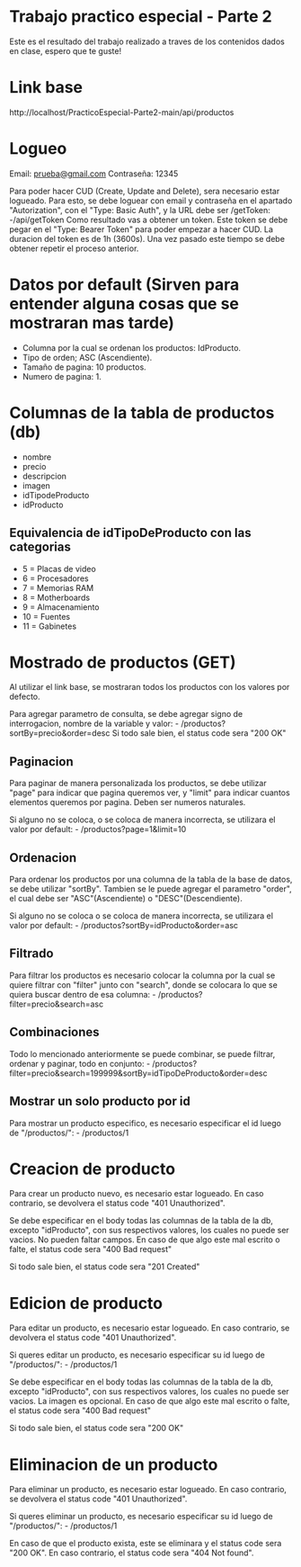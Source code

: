 # Trabajo practico especial - Parte 2
Este es el resultado del trabajo realizado a traves de los contenidos dados en clase, espero que te guste!

# Link base
http://localhost/PracticoEspecial-Parte2-main/api/productos

# Logueo
Email: prueba@gmail.com
Contraseña: 12345

Para poder hacer CUD (Create, Update and Delete), sera necesario estar logueado. Para esto, se debe loguear con email y contraseña en el apartado "Autorization", con el "Type: Basic Auth", y la URL debe ser /getToken:
    -/api/getToken
Como resultado vas a obtener un token. Este token se debe pegar en el "Type: Bearer Token" para poder empezar a hacer CUD.
La duracion del token es de 1h (3600s). Una vez pasado este tiempo se debe obtener repetir el proceso anterior.

# Datos por default (Sirven para entender alguna cosas que se mostraran mas tarde)
- Columna por la cual se ordenan los productos: IdProducto.
- Tipo de orden; ASC (Ascendiente).
- Tamaño de pagina: 10 productos.
- Numero de pagina: 1.

# Columnas de la tabla de productos (db)
- nombre
- precio
- descripcion
- imagen
- idTipodeProducto
- idProducto

## Equivalencia de idTipoDeProducto con las categorias
- 5 = Placas de video
- 6 = Procesadores
- 7 = Memorias RAM
- 8 = Motherboards
- 9 = Almacenamiento
- 10 = Fuentes
- 11 = Gabinetes

# Mostrado de productos (GET)

Al utilizar el link base, se mostraran todos los productos con los valores por defecto.

Para agregar parametro de consulta, se debe agregar signo de interrogacion, nombre de la variable y valor:
    - /productos?sortBy=precio&order=desc
Si todo sale bien, el status code sera "200 OK"

## Paginacion

Para paginar de manera personalizada los productos, se debe utilizar "page" para indicar que pagina queremos ver, y "limit" para indicar cuantos elementos queremos por pagina. Deben ser numeros naturales.

Si alguno no se coloca, o se coloca de manera incorrecta, se utilizara el valor por default:
    - /productos?page=1&limit=10

## Ordenacion

Para ordenar los productos por una columna de la tabla de la base de datos, se debe utilizar "sortBy".
Tambien se le puede agregar el parametro "order", el cual debe ser "ASC"(Ascendiente) o "DESC"(Descendiente).

Si alguno no se coloca o se coloca de manera incorrecta, se utilizara el valor por default:
    - /productos?sortBy=idProducto&order=asc

## Filtrado

Para filtrar los productos es necesario colocar la columna por la cual se quiere filtrar con "filter" junto con "search", donde se colocara lo que se quiera buscar dentro de esa columna:
    - /productos?filter=precio&search=asc

## Combinaciones

Todo lo mencionado anteriormente se puede combinar, se puede filtrar, ordenar y paginar, todo en conjunto:
    - /productos?filter=precio&search=199999&sortBy=idTipoDeProducto&order=desc

## Mostrar un solo producto por id

Para mostrar un producto especifico, es necesario especificar el id luego de "/productos/":
    - /productos/1


# Creacion de producto

Para crear un producto nuevo, es necesario estar logueado. En caso contrario, se devolvera el status code "401 Unauthorized".

Se debe especificar en el body todas las columnas de la tabla de la db, excepto "idProducto", con sus respectivos valores, los cuales no puede ser vacios. No pueden faltar campos. En caso de que algo este mal escrito o falte, el status code sera "400 Bad request"

Si todo sale bien, el status code sera "201 Created"

# Edicion de producto

Para editar un producto, es necesario estar logueado. En caso contrario, se devolvera el status code "401 Unauthorized".

Si queres editar un producto, es necesario especificar su id luego de "/productos/":
    - /productos/1

Se debe especificar en el body todas las columnas de la tabla de la db, excepto "idProducto", con sus respectivos valores, los cuales no puede ser vacios. La imagen es opcional. En caso de que algo este mal escrito o falte, el status code sera "400 Bad request"

Si todo sale bien, el status code sera "200 OK"

# Eliminacion de un producto

Para eliminar un producto, es necesario estar logueado. En caso contrario, se devolvera el status code "401 Unauthorized".

Si queres eliminar un producto, es necesario especificar su id luego de "/productos/":
    - /productos/1

En caso de que el producto exista, este se eliminara y el status code sera "200 OK". En caso contrario, el status code sera "404 Not found".